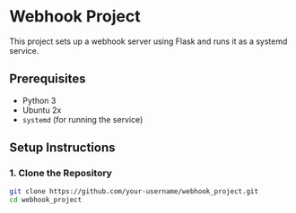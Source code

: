 # Webhook Project

This project sets up a webhook server using Flask and runs it as a systemd service.

## Prerequisites

- Python 3
- Ubuntu 2x 
- `systemd` (for running the service)

## Setup Instructions

### 1. Clone the Repository

```sh
git clone https://github.com/your-username/webhook_project.git
cd webhook_project

